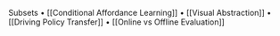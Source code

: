 Subsets
	• [[Conditional Affordance Learning]]
	• [[Visual Abstraction]]
	• [[Driving Policy Transfer]]
	• [[Online vs Offline Evaluation]]

